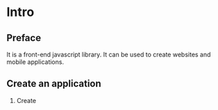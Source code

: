 # Intro

## Preface

It is a front-end javascript library. It can be used to create websites and mobile applications.

## Create an application

1. Create 

